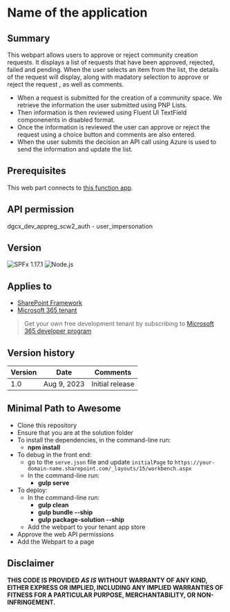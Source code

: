 # Name of the application

## Summary

This webpart allows users to approve or reject community creation requests. It displays a list of requests that have been approved, rejected, failed and pending.
When the user selects an item from the list, the details of the request will display, along with madatory selection to approve or reject the request , as well as comments.
- When a request is submitted for the creation of a community space. We retrieve the information the user submitted using PNP Lists.
- Then information is then reviewed using Fluent UI TextField componenents in disabled format.
- Once the information is reviewed the user can approve or reject the request using a choice button and comments are also entered.
- When the user submits the decision an API call using Azure is used to send the information and update the list.


## Prerequisites
This web part connects to [this function app](https://github.com/gcxchange-gcechange/appsvc-fnc-dev-scw-sitecreation.git).

## API permission
dgcx_dev_appreg_scw2_auth - user_impersonation

## Version 
![SPFx 1.17.1](https://img.shields.io/badge/SPFx-1.17.1-green.svg) 
![Node.js](https://img.shields.io/badge/Node.js-v16.13+-green.svg)

## Applies to

- [SharePoint Framework](https://aka.ms/spfx)
- [Microsoft 365 tenant](https://docs.microsoft.com/en-us/sharepoint/dev/spfx/set-up-your-developer-tenant)

> Get your own free development tenant by subscribing to [Microsoft 365 developer program](http://aka.ms/o365devprogram)

## Version history

Version|Date|Comments
-------|----|--------
1.0|Aug 9, 2023|Initial release

## Minimal Path to Awesome
- Clone this repository
- Ensure that you are at the solution folder
- To install the dependencies, in the command-line run:
  - **npm install**
- To debug in the front end:
  - go to the `serve.json` file and update `initialPage` to `https://your-domain-name.sharepoint.com/_layouts/15/workbench.aspx`
  - In the command-line run:
    - **gulp serve**
- To deploy:
  - In the command-line run:
    - **gulp clean**
    - **gulp bundle --ship**
    - **gulp package-solution --ship**
  - Add the webpart to your tenant app store
- Approve the web API permissions
- Add the Webpart to a page

## Disclaimer

**THIS CODE IS PROVIDED *AS IS* WITHOUT WARRANTY OF ANY KIND, EITHER EXPRESS OR IMPLIED, INCLUDING ANY IMPLIED WARRANTIES OF FITNESS FOR A PARTICULAR PURPOSE, MERCHANTABILITY, OR NON-INFRINGEMENT.**